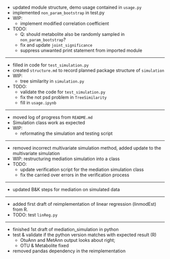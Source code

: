 - updated module structure, demo usage contained in `usage.py`
- implemented `non_param_bootstrap` in test.py
- WIP:
    - implement modified correlation coefficient
- TODO:
    - Q: should metabolite also be randomly sampled in `non_param_bootstrap`?
    - fix and update `joint_significance`
    - suppress unwanted print statement from imported module
---
- filled in code for `test_simulation.py`
- created `structure.md` to record planned package structure of `simulation`
- WIP:
    - tree similarity in `simulation.py`
- TODO:
    - validate the code for `test_simulation.py`
    - fix the not psd problem in `TreeSimilarity`
    - fill in `usage.ipynb`
---
- moved log of progress from `README.md`
- Simulation class work as expected
- WIP:
    - reformating the simulation and testing script
---
- removed incorrect multivariate simulation method, added update to
  the multivariate simulation
- WIP: restructuring mediation simulation into a class
- TODO: 
    - update verification script for the mediation simulation class
    - fix the carried over errors in the verification process
---

- updated B&K steps for mediation on simulated data
---
- added first draft of reimplementation of linear regression (linmodEst) from R.
- TODO: test `linReg.py`

---
- finished 1st draft of mediation_simulation in python
- test & validate if the python version matches with expected result (R)
    - OtuAnn and MetAnn output looks about right;
    - OTU & Metabolite fixed
- removed pandas dependency in the reimplementation
